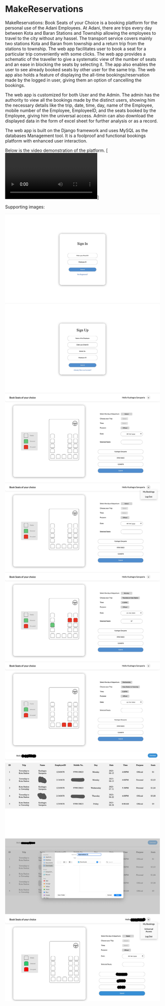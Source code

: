 # MakeReservations
MakeReservations: Book Seats of your Choice is a booking platform for the personal use of the Adani Employees.
At Adani, there are trips every day between Kota and Baran Stations and Township allowing the employees to travel to the city without any hassel. The transport service covers mainly two stations Kota and Baran from township and a return trip from the stations to township. 
The web app facilitates user to book a seat for a particular trip conveniently with some clicks. The web app provides a schematic of the traveller to give a systematic view of the number of seats and an ease in blocking the seats by selecting it. The app also enables the user to see already booked seats by other user for the same trip. The web app also holds a feature of displaying the all-time bookings/reservation made by the logged in user, giving them an option of cancelling the bookings. 

The web app is customized for both User and the Admin. The admin has the authority to view all the bookings made by the distinct users, showing him the necessary details like the trip, date, time, day, name of the Employee, mobile number of the Employee, EmployeeID, and the seats booked by the Employee, giving him the universal access. Admin can also download the displayed data in the form of excel sheet for further analysis or as a record.

The web app is built on the Django framework and uses MySQL as the databases Management tool. It is a foolproof and functional bookings platform with enhanced user interaction.

Below is the video demonstration of the platform.
[![Watch the video](https://github.com/kushagra1429/MakeReservations/blob/66ac41ce5987dadca3d66ad3cca654cc5726dc3a/video.mp4)]

Supporting images:

![image alt](https://github.com/kushagra1429/MakeReservations/blob/5a8dca9ae755e4b6f1ce899b7e941aa2238d545b/1689865924465.jpeg)
![image alt](https://github.com/kushagra1429/MakeReservations/blob/5a8dca9ae755e4b6f1ce899b7e941aa2238d545b/1689865931307.jpeg)
![image alt](https://github.com/kushagra1429/MakeReservations/blob/5a8dca9ae755e4b6f1ce899b7e941aa2238d545b/1689865926294.jpeg)
![image alt](https://github.com/kushagra1429/MakeReservations/blob/5a8dca9ae755e4b6f1ce899b7e941aa2238d545b/1689865924975.jpeg)
![image alt](https://github.com/kushagra1429/MakeReservations/blob/5a8dca9ae755e4b6f1ce899b7e941aa2238d545b/1689865924098.jpeg)
![image alt](https://github.com/kushagra1429/MakeReservations/blob/5a8dca9ae755e4b6f1ce899b7e941aa2238d545b/1689865924848.jpeg)
![image alt](https://github.com/kushagra1429/MakeReservations/blob/5a8dca9ae755e4b6f1ce899b7e941aa2238d545b/1689865920794.jpeg)
![image alt](https://github.com/kushagra1429/MakeReservations/blob/5a8dca9ae755e4b6f1ce899b7e941aa2238d545b/1689865920316.jpeg)
![image alt](https://github.com/kushagra1429/MakeReservations/blob/cb0f476624f8641a74a029a2843c12771a22d389/1689865919668.jpeg)
